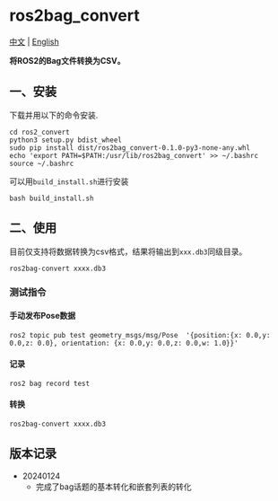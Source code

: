 # ros2bag_convert

[中文](README.md) | [English](README_EN.md)

**将ROS2的Bag文件转换为CSV。**

## 一、安装

下载并用以下的命令安装.

```
cd ros2_convert
python3 setup.py bdist_wheel
sudo pip install dist/ros2bag_convert-0.1.0-py3-none-any.whl
echo 'export PATH=$PATH:/usr/lib/ros2bag_convert' >> ~/.bashrc
source ~/.bashrc
```

可以用``build_install.sh``进行安装

```
bash build_install.sh
```

## 二、使用

目前仅支持将数据转换为csv格式，结果将输出到`xxx.db3`同级目录。

```
ros2bag-convert xxxx.db3
```

### 测试指令

#### 手动发布Pose数据

```
ros2 topic pub test geometry_msgs/msg/Pose  '{position:{x: 0.0,y: 0.0,z: 0.0}, orientation: {x: 0.0,y: 0.0,z: 0.0,w: 1.0}}'
```

#### 记录

```
ros2 bag record test
```

#### 转换

```
ros2bag-convert xxxx.db3
```

## 版本记录

- 20240124 
  - 完成了bag话题的基本转化和嵌套列表的转化
